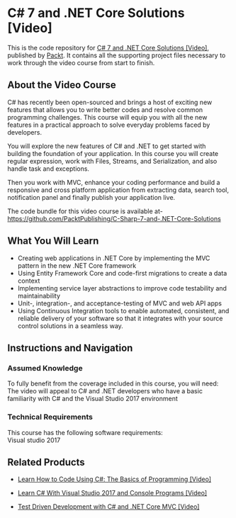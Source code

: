 # C# 7 and .NET Core Solutions [Video]
This is the code repository for [C# 7 and .NET Core Solutions [Video]](https://www.packtpub.com/application-development/c-7-and-net-core-solutions-video?utm_source=github&utm_medium=repository&utm_campaign=9781789341294), published by [Packt](https://www.packtpub.com/?utm_source=github). It contains all the supporting project files necessary to work through the video course from start to finish.
## About the Video Course
C# has recently been open-sourced and brings a host of exciting new features that allows you to write better codes and resolve common programming challenges. This course will equip you with all the new features in a practical approach to solve everyday problems faced by developers.

You will explore the new features of C# and .NET to get started with building the foundation of your application. In this course you will create regular expression, work with Files, Streams, and Serialization, and also handle task and exceptions.

Then you work with MVC, enhance your coding performance and build a responsive and cross platform application from extracting data, search tool, notification panel and finally publish your application live.

The code bundle for this video course is available at- https://github.com/PacktPublishing/C-Sharp-7-and-.NET-Core-Solutions



<H2>What You Will Learn</H2>
<DIV class=book-info-will-learn-text>
<UL>
<LI><SPAN id=what_you_will_learn_c class=sugar_field>Creating web applications in .NET Core by implementing the MVC pattern in the new .NET Core framework</SPAN> 
<LI><SPAN id=what_you_will_learn_c class=sugar_field>Using Entity Framework Core and code-first migrations to create a data context</SPAN> 
<LI><SPAN id=what_you_will_learn_c class=sugar_field>Implementing service layer abstractions to improve code testability and maintainability</SPAN> 
<LI><SPAN id=what_you_will_learn_c class=sugar_field>Unit-, integration-, and acceptance-testing of MVC and web API apps</SPAN> 
<LI><SPAN id=what_you_will_learn_c class=sugar_field>Using Continuous Integration tools to enable automated, consistent, and reliable delivery of your software so that it integrates with your source control solutions in a seamless way.</SPAN> </LI></UL></DIV>

## Instructions and Navigation
### Assumed Knowledge
To fully benefit from the coverage included in this course, you will need:<br/>
The video will appeal to C# and .NET developers who have a basic familiarity with C# and the Visual Studio 2017 environment
### Technical Requirements
This course has the following software requirements:<br/>
Visual studio 2017

## Related Products
* [Learn How to Code Using C#: The Basics of Programming [Video]](https://www.packtpub.com/application-development/learn-how-code-using-c-basics-programming-video?utm_source=github&utm_medium=repository&utm_campaign=9781789537628)

* [Learn C# With Visual Studio 2017 and Console Programs [Video]](https://www.packtpub.com/application-development/learn-c-visual-studio-2017-and-console-programs-video?utm_source=github&utm_medium=repository&utm_campaign=9781789539004)

* [Test Driven Development with C# and .NET Core MVC [Video]](https://www.packtpub.com/application-development/test-driven-development-c-and-net-core-mvc-video?utm_source=github&utm_medium=repository&utm_campaign=9781788391238)

